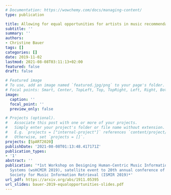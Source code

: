 ```yaml
---
# Documentation: https://wowchemy.com/docs/managing-content/
type: publication

title: Allowing for equal opportunities for artists in music recommendation
subtitle: ''
summary: ''
authors:
- Christine Bauer
tags: []
categories: []
date: 2019-11-02
lastmod: 2021-08-08T03:11:13+02:00
featured: false
draft: false

# Featured image
# To use, add an image named `featured.jpg/png` to your page's folder.
# Focal points: Smart, Center, TopLeft, Top, TopRight, Left, Right, BottomLeft, Bottom, BottomRight.
image:
  caption: ''
  focal_point: ''
  preview_only: false

# Projects (optional).
#   Associate this post with one or more of your projects.
#   Simply enter your project's folder or file name without extension.
#   E.g. `projects = ["internal-project"]` references `content/project/deep-learning/index.md`.
#   Otherwise, set `projects = []`.
projects: [SpART2020]
publishDate: '2021-08-08T01:13:48.417171Z'
publication_types:
- '1'
abstract: ''
publication: '*1st Workshop on Designing Human-Centric Music Information Research
  Systems (wsHCMIR 2019), satellite event to 20th annual conference of the International
  Society for Music Information Retrieval (ISMIR 2019)*'
url_pdf: https://arxiv.org/abs/1911.05395
url_slides: bauer-2019-equalopportunities-slides.pdf
---
```

